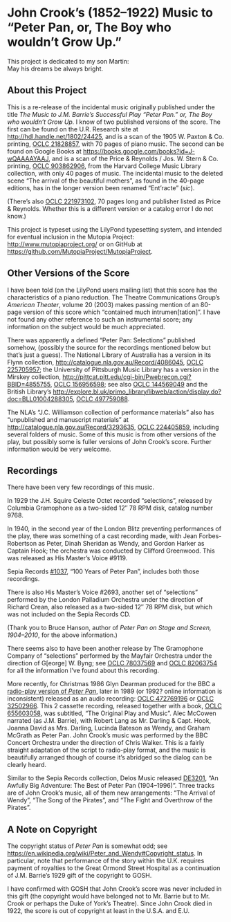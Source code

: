 # John Crook’s (1852–1922) Music to “Peter Pan, or, The Boy who wouldn’t Grow Up.”

This project is dedicated to my son Martin:  
May his dreams be always bright.

## About this Project

This is a re-release of the incidental music
originally published under the title
_The Music to J.M. Barrie’s Successful Play “Peter Pan.” or, The Boy who wouldn’t Grow Up._
I know of two published versions of the score.
The first can be found on the U.R. Research site
at <http://hdl.handle.net/1802/24425>,
and is a scan of the 1905 W. Paxton & Co. printing,
[OCLC 21828857](https://www.worldcat.org/oclc/21828857),
with 70 pages of piano music.
The second can be found on Google Books
at <https://books.google.com/books?id=J-wQAAAAYAAJ>,
and is a scan of the Price & Reynolds / Jos. W. Stern & Co. printing,
[OCLC 903862906](https://www.worldcat.org/oclc/903862906),
from the Harvard College Music Library collection,
with only 40 pages of music.
The incidental music to the deleted scene
“The arrival of the beautiful mothers”,
as found in the 40-page editions,
has in the longer version been renamed “Ent’racte” (_sic_).

(There’s also [OCLC 221973102](https://www.worldcat.org/oclc/221973102),
70 pages long and publisher listed as Price & Reynolds.
Whether this is a different version or a catalog error I do not know.)

This project is typeset
using the LilyPond typesetting system,
and intended for eventual inclusion in the Mutopia Project:
<http://www.mutopiaproject.org/>
or on GitHub at <https://github.com/MutopiaProject/MutopiaProject>.

## Other Versions of the Score

I have been told (on the LilyPond users mailing list)
that this score has the characteristics of a piano reduction.
The Theatre Communications Group’s _American Theater_, volume 20 (2003)
makes passing mention of an 80-page version of this score
which “contained much intrumen[tation]”.
I have not found any other reference to such an instrumental score;
any information on the subject would be much appreciated.

There was apparently a defined “Peter Pan: Selections” published somehow,
(possibly the source for the recordings mentioned below but that’s just a guess).
The National Library of Australia has a version in its Flynn collection,
<http://catalogue.nla.gov.au/Record/4086045>,
[OCLC 225705957](https://www.worldcat.org/oclc/225705957);
the University of Pittsburgh Music Library has a version in the Mirskey collection,
<http://pittcat.pitt.edu/cgi-bin/Pwebrecon.cgi?BBID=4855755>,
[OCLC 156956598](https://www.worldcat.org/oclc/156956598);
see also [OCLC 144569049](https://www.worldcat.org/oclc/144569049)
and the British Library’s <http://explore.bl.uk/primo_library/libweb/action/display.do?doc=BLL01004288305>,
[OCLC 497759088](https://www.worldcat.org/oclc/497759088).

The NLA’s “J.C. Williamson collection of performance materials”
also has “unpublished and manuscript materials”
at <http://catalogue.nla.gov.au/Record/3293635>,
[OCLC 224405859](https://www.worldcat.org/oclc/224405859),
including several folders of music.
Some of this music is from other versions of the play,
but possibly some is fuller versions of John Crook’s score.
Further information would be very welcome.

## Recordings

There have been very few recordings of this music.

In 1929 the J.H. Squire Celeste Octet recorded “selections”,
released by Columbia Gramophone as a two-sided 12″ 78 RPM disk,
catalog number 9768.

In 1940,
in the second year of the London Blitz preventing performances of the play,
there was something of a cast recording made,
with Jean Forbes-Robertson as Peter,
Dinah Sheridan as Wendy,
and Gordon Harker as Captain Hook;
the orchestra was conducted by Clifford Greenwood.
This was released as His Master’s Voice #9119.

Sepia Records [#1037](http://sepiarecords.com/sepia1037.html),
“100 Years of Peter Pan”,
includes both those recordings.

There is also His Master’s Voice #2693,
another set of “selections”
performed by the London Palladium Orchestra
under the direction of Richard Crean,
also released as a two-sided 12″ 78 RPM disk,
but which was not included on the Sepia Records CD.

(Thank you to Bruce Hanson,
author of _Peter Pan on Stage and Screen, 1904–2010_,
for the above information.)

There seems also to have been another release by The Gramophone Company
of “selections”
performed by the Mayfair Orchestra
under the direction of G[eorge] W. Byng;
see [OCLC 78037569](https://www.worldcat.org/oclc/78037569)
and [OCLC 82063754](https://www.worldcat.org/oclc/82063754)
for all the information I’ve found about this recording.

More recently,
for Christmas 1986
Glyn Dearman produced for the BBC
a [radio-play version of _Peter Pan_](http://genome.ch.bbc.co.uk/16029f18d878499a9b27b5f21ae8af8c),
later in 1989
(or 1992? online information is inconsistent)
released as an audio recording:
[OCLC 472769196](https://www.worldcat.org/oclc/472769196) or
[OCLC 32502966](https://www.worldcat.org/oclc/32502966).
This 2 cassette recording, released together with a book,
[OCLC 655603058](https://www.worldcat.org/oclc/655603058),
was subtitled, “The Original Play and Music”.
Alec McCowen narrated (as J.M. Barrie),
with Robert Lang as Mr. Darling & Capt. Hook,
Joanna David as Mrs. Darling,
Lucinda Bateson as Wendy,
and Graham McGrath as Peter Pan.
John Crook’s music was performed by the BBC Concert Orchestra
under the direction of Chris Walker.
This is a fairly straight adaptation of the script to radio-play format,
and the music is beautifully arranged
though of course it’s abridged so the dialog can be clearly heard.

Similar to the Sepia Records collection,
Delos Music released [DE3201](https://delosmusic.com/recording/an-awfully-big-adventure-the-best-of-peter-pan/),
“An Awfully Big Adventure: The Best of Peter Pan (1904–1996)”.
Three tracks are of John Crook’s music,
all of them new arrangements:
“The Arrival of Wendy”,
“The Song of the Pirates”,
and “The Fight and Overthrow of the Pirates”.

## A Note on Copyright

The copyright status of _Peter Pan_ is somewhat odd;
see <https://en.wikipedia.org/wiki/Peter_and_Wendy#Copyright_status>.
In particular, note that performance of the story within the U.K.
requires payment of royalties to the Great Ormond Street Hospital
as a continuation of J.M. Barrie’s 1929 gift of the copyright to GOSH.

I have confirmed with GOSH that John Crook’s score
was never included in this gift
(the copyright would have belonged not to Mr. Barrie
but to Mr. Crook or perhaps the Duke of York’s Theatre).
Since John Crook died in 1922,
the score is out of copyright at least in the U.S.A. and E.U.
